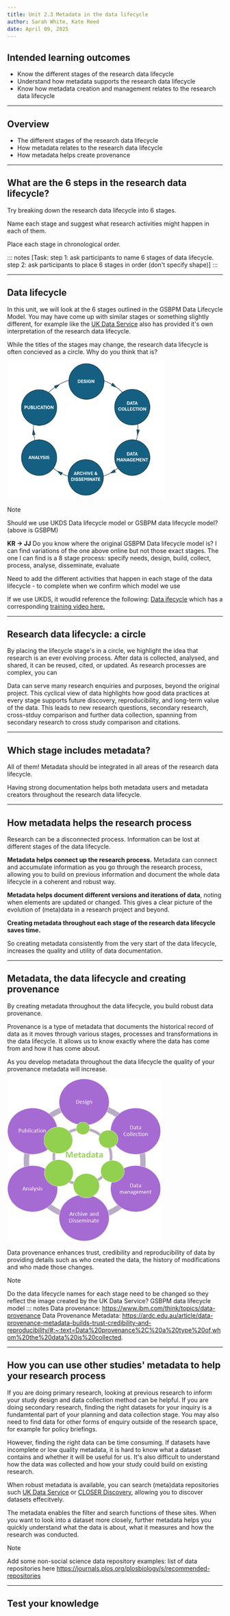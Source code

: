 ```yaml
---
title: Unit 2.3 Metadata in the data lifecycle
author: Sarah White, Kate Reed
date: April 09, 2025
---
```


## Intended learning outcomes

- Know the different stages of the research data lifecycle
- Understand how metadata supports the research data lifecycle
- Know how metadata creation and management relates to the research data lifecycle

---

## Overview

- The different stages of the research data lifecycle
- How metadata relates to the research data lifecycle
- How metadata helps create provenance 

---

## What are the 6 steps in the research data lifecycle?

Try breaking down the research data lifecycle into 6 stages.

Name each stage and suggest what research activities might happen in each of them. 

Place each stage in chronological order.

::: notes
[Task: step 1: ask participants to name 6 stages of data lifecycle.
step 2: ask participants to place 6 stages in order (don't specify shape)]
:::

---

## Data lifecycle

In this unit, we will look at the 6 stages outlined in the GSBPM Data Lifecycle Model. You may have come up with similar stages or something slightly different, for example like the [UK Data Service](https://ukdataservice.ac.uk/learning-hub/research-data-management/) also has provided it's own interpretation of the research data lifecycle.

While the titles of the stages may change, the research data lifecycle is often concieved as a circle. Why do you think that is? 

<img src="img/data-lifecycle.png" width="370" height="320">

>[!NOTE]
> Should we use UKDS Data lifecycle model or GSBPM data lifecycle model? (above is GSBPM) <p></P>
> **KR -> JJ** Do you know where the original GSBPM Data lifecycle model is? I can find variations of the one above online but not those exact stages. The one I can find is a 8 stage process: specify needs, design, build, collect, process, analyse, disseminate, evaluate <p></P>
> Need to add the different activities that happen in each stage of the data lifecycle - to complete when we confirm which model we use <p></P>
> If we use UKDS, it woudld reference the following: [Data ifecycle](https://ukdataservice.ac.uk/learning-hub/research-data-management/) which has a corresponding [training video here.](https://youtu.be/-wjFMMQD3UA)

---

## Research data lifecycle: a circle

By placing the lifecycle stage's in a circle, we highlight the idea that research is an ever evolving process. After data is collected, analysed, and shared, it can be reused, cited, or updated. As research processes are complex, you can 

Data can serve many research enquiries and purposes, beyond the original project. This cyclical view of data highlights how good data practices at every stage supports future discovery, reproducibility, and long-term value of the data. This leads to new research questions, secondary research, cross-stduy comparison and further data collection, spanning from secondary research to cross study comparison and citations. 

---

## Which stage includes metadata?

All of them! Metadata should be integrated in all areas of the research data lifecycle.

Having strong documentation helps both metadata users and metadata creators throughout the research data lifecycle.

---
## How metadata helps the research process

Research can be a disconnected process. Information can be lost at different stages of the data lifecycle.

**Metadata helps connect up the research process.** Metadata can connect and accumulate information as you go through the research process, allowing you to build on previous information and document the whole data lifecycle in a coherent and robust way.

**Metadata helps document different versions and iterations of data**, noting when elements are updated or changed. This gives a clear picture of the evolution of (meta)data in a research project and beyond.

**Creating metadata throughout each stage of the research data lifecycle saves time.**

So creating metadata consistently from the very start of the data lifecycle, increases the quality and utility of data documentation.

---

## Metadata, the data lifecycle and creating provenance

By creating metadata throughout the data lifecycle, you build robust data provenance.

Provenance is a type of metadata that documents the historical record of data as it moves through various stages, processes and transformations in the data lifecycle. It allows us to know exactly where the data has come from and how it has come about. 

As you develop metadata throughout the data lifecycle the quality of your provenance metadata will increase.

<img src="img/Data_lifecycle_MD_circles.png" alt="Alt Text" width="360" height="380">

Data provenance enhances trust, credibility and reproducibility of data by providing details such as who created the data, the history of modifications and who made those changes.

>[!NOTE]
>Do the data lifecycle names for each stage need to be changed so they reflect the image created by the UK Data Service?
>GSBPM data lifecycle model
::: notes
Data provenance: https://www.ibm.com/think/topics/data-provenance
Data Provenance Metadata: https://ardc.edu.au/article/data-provenance-metadata-builds-trust-credibility-and-reproducibility/#:~:text=Data%20provenance%2C%20a%20type%20of,whom%20the%20data%20is%20collected.

--- 
## How you can use other studies' metadata to help your research process

If you are doing primary research, looking at previous research to inform your study design and data collection method can be helpful. If you are doing secondary research, finding the right datasets for your inquiry is a fundamtental part of your planning and data collection stage. You may also need to find data for other forms of enquiry outside of the research space, for example for policy briefings.

However, finding the right data can be time consuming. If datasets have incomplete or low quality metadata, it is hard to know what a dataset contains and whether it will be useful for us. It's also difficult to understand how the data was collected and how your study could build on existing research.

When robust metadata is available, you can search (meta)data repositories such [UK Data Service](https://beta.ukdataservice.ac.uk/datacatalogue/studies/) or [CLOSER Discovery](https://discovery.closer.ac.uk/?utm_medium=referral&utm_source=www.closer.ac.uk&utm_campaign=Menu%20-%20search%20our%20data%20), allowing you to discover datasets effecitvely.

The metadata enables the filter and search functions of these sites. When you want to look into a dataset more closely, further metadata helps you quickly understand what the data is about, what it measures and how the research was conducted.

>[!NOTE]
> Add some non-social science data repository examples: list of data repositories here https://journals.plos.org/plosbiology/s/recommended-repositories
---

## Test your knowledge

